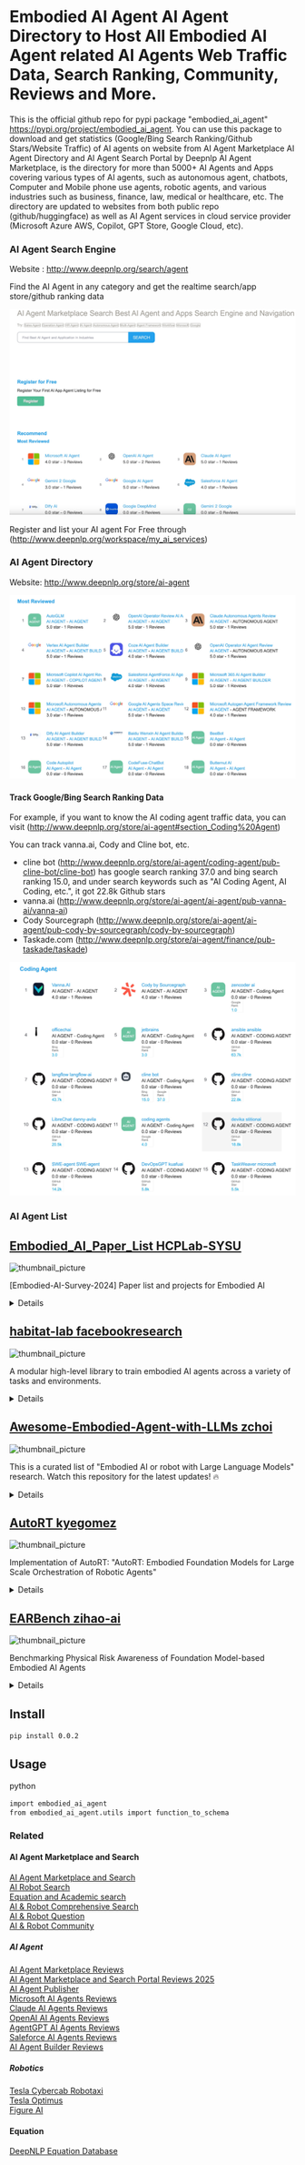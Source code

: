# Embodied AI Agent AI Agent Directory to Host All Embodied AI Agent related AI Agents Web Traffic Data, Search Ranking, Community, Reviews and More.

This is the official github repo for pypi package "embodied_ai_agent" https://pypi.org/project/embodied_ai_agent. You can use this package to download and get statistics (Google/Bing Search Ranking/Github Stars/Website Traffic) of AI agents on website from AI Agent Marketplace AI Agent Directory and AI Agent Search Portal by Deepnlp AI Agent Marketplace, is the directory for more than 5000+ AI Agents and Apps covering various types of AI agents, such as autonomous agent, chatbots, Computer and Mobile phone use agents, robotic agents, and various industries such as business, finance, law, medical or healthcare, etc. The directory are updated to websites from both public repo (github/huggingface) as well as AI Agent services in cloud service provider (Microsoft Azure AWS, Copilot, GPT Store, Google Cloud, etc). 

### AI Agent Search Engine

Website : http://www.deepnlp.org/search/agent

Find the AI Agent in any category and get the realtime search/app store/github ranking data

![AI Agent Marketplace Directory Search](https://raw.githubusercontent.com/AI-Agent-Hub/AI-Agent-Marketplace/refs/heads/main/AI%20Agent%20Marketplace%20Search.jpg)

Register and list your AI agent For Free through (http://www.deepnlp.org/workspace/my_ai_services)


### AI Agent Directory

Website: http://www.deepnlp.org/store/ai-agent

![AI Agent Marketplace AI Agent Directory](https://raw.githubusercontent.com/AI-Agent-Hub/AI-Agent-Marketplace/refs/heads/main/docs/ai_agents_navigation.jpg)

#### Track Google/Bing Search Ranking Data

For example, if you want to know the AI coding agent traffic data, you can visit (http://www.deepnlp.org/store/ai-agent#section_Coding%20Agent)

You can track vanna.ai, Cody and Cline bot, etc.

- cline bot (http://www.deepnlp.org/store/ai-agent/coding-agent/pub-cline-bot/cline-bot) has google search ranking 37.0 and bing search ranking 15.0, and under search keywords such as "AI Coding Agent, AI Coding, etc.", it got 22.8k Github stars 
- vanna.ai (http://www.deepnlp.org/store/ai-agent/ai-agent/pub-vanna-ai/vanna-ai)
- Cody Sourcegraph (http://www.deepnlp.org/store/ai-agent/ai-agent/pub-cody-by-sourcegraph/cody-by-sourcegraph)
- Taskade.com (http://www.deepnlp.org/store/ai-agent/finance/pub-taskade/taskade)

![AI Coding Agent](https://raw.githubusercontent.com/AI-Agent-Hub/AI-Agent-Marketplace/refs/heads/main/docs/image_coding_agent_v2.jpg)


### AI Agent List

## [Embodied_AI_Paper_List HCPLab-SYSU](https://github.com/HCPLab-SYSU/Embodied_AI_Paper_List)
![thumbnail_picture](https://th.bing.com/th?id=ODLS.b2099a11-ca12-45ce-bede-5df940e38a48&w=32&h=32&qlt=90&pcl=fffffc&o=6&pid=1.2)

[Embodied-AI-Survey-2024] Paper list and projects for Embodied AI
<details>

### Website
https://github.com/HCPLab-SYSU/Embodied_AI_Paper_List
### Description
[Embodied-AI-Survey-2024] Paper list and projects for Embodied AI
### Category
EMBODIED AI AGENT
### Tags
EMBODIED AI AGENT,AI AGENT
### Reviews
[Embodied_AI_Paper_List HCPLab-SYSU Reviews Traffic and AI Agent Marketplace](http://www.deepnlp.org/store/ai-agent/embodied-ai-agent/pub-embodied_ai_paper_list-hcplab-sysu/embodied_ai_paper_list-hcplab-sysu)
### Links
https://github.com/HCPLab-SYSU/Embodied_AI_Paper_List<br>
https://github.com/HCPLab-SYSU/Embodied_AI_Paper_List<br>
http://www.deepnlp.org/store/ai-agent/embodied-ai-agent/pub-embodied_ai_paper_list-hcplab-sysu/embodied_ai_paper_list-hcplab-sysu<br>

</details>



## [habitat-lab facebookresearch](https://github.com/facebookresearch/habitat-lab)
![thumbnail_picture](https://th.bing.com/th?id=ODLS.b2099a11-ca12-45ce-bede-5df940e38a48&w=32&h=32&qlt=90&pcl=fffffc&o=6&pid=1.2)

A modular high-level library to train embodied AI agents across a variety of tasks and environments.
<details>

### Website
https://github.com/facebookresearch/habitat-lab
### Description
A modular high-level library to train embodied AI agents across a variety of tasks and environments.
### Category
EMBODIED AI AGENT
### Tags
EMBODIED AI AGENT,AI AGENT
### Reviews
[habitat-lab facebookresearch Reviews Traffic and AI Agent Marketplace](http://www.deepnlp.org/store/ai-agent/embodied-ai-agent/pub-habitat-lab-facebookresearch/habitat-lab-facebookresearch)
### Links
https://github.com/facebookresearch/habitat-lab<br>
https://github.com/facebookresearch/habitat-lab<br>
http://www.deepnlp.org/store/ai-agent/embodied-ai-agent/pub-habitat-lab-facebookresearch/habitat-lab-facebookresearch<br>

</details>



## [Awesome-Embodied-Agent-with-LLMs zchoi](https://github.com/zchoi/Awesome-Embodied-Agent-with-LLMs)
![thumbnail_picture](https://th.bing.com/th?id=ODLS.b2099a11-ca12-45ce-bede-5df940e38a48&w=32&h=32&qlt=90&pcl=fffffc&o=6&pid=1.2)

This is a curated list of "Embodied AI or robot with Large Language Models" research. Watch this repository for the latest updates! 🔥
<details>

### Website
https://github.com/zchoi/Awesome-Embodied-Agent-with-LLMs
### Description
This is a curated list of "Embodied AI or robot with Large Language Models" research. Watch this repository for the latest updates! 🔥
### Category
EMBODIED AI AGENT
### Tags
EMBODIED AI AGENT,AI AGENT
### Reviews
[Awesome-Embodied-Agent-with-LLMs zchoi Reviews Traffic and AI Agent Marketplace](http://www.deepnlp.org/store/ai-agent/embodied-ai-agent/pub-awesome-embodied-agent-with-llms-zchoi/awesome-embodied-agent-with-llms-zchoi)
### Links
https://github.com/zchoi/Awesome-Embodied-Agent-with-LLMs<br>
https://github.com/zchoi/Awesome-Embodied-Agent-with-LLMs<br>
http://www.deepnlp.org/store/ai-agent/embodied-ai-agent/pub-awesome-embodied-agent-with-llms-zchoi/awesome-embodied-agent-with-llms-zchoi<br>

</details>



## [AutoRT kyegomez](https://github.com/kyegomez/AutoRT)
![thumbnail_picture](https://th.bing.com/th?id=ODLS.b2099a11-ca12-45ce-bede-5df940e38a48&w=32&h=32&qlt=90&pcl=fffffc&o=6&pid=1.2)

Implementation of AutoRT: "AutoRT: Embodied Foundation Models for Large Scale Orchestration of Robotic Agents"
<details>

### Website
https://github.com/kyegomez/AutoRT
### Description
Implementation of AutoRT: "AutoRT: Embodied Foundation Models for Large Scale Orchestration of Robotic Agents"
### Category
EMBODIED AI AGENT
### Tags
EMBODIED AI AGENT,AI AGENT
### Reviews
[AutoRT kyegomez Reviews Traffic and AI Agent Marketplace](http://www.deepnlp.org/store/ai-agent/embodied-ai-agent/pub-autort-kyegomez/autort-kyegomez)
### Links
https://github.com/kyegomez/AutoRT<br>
https://github.com/kyegomez/AutoRT<br>
http://www.deepnlp.org/store/ai-agent/embodied-ai-agent/pub-autort-kyegomez/autort-kyegomez<br>

</details>



## [EARBench zihao-ai](https://github.com/zihao-ai/EARBench)
![thumbnail_picture](https://th.bing.com/th?id=ODLS.b2099a11-ca12-45ce-bede-5df940e38a48&w=32&h=32&qlt=90&pcl=fffffc&o=6&pid=1.2)

Benchmarking Physical Risk Awareness of Foundation Model-based Embodied AI Agents
<details>

### Website
https://github.com/zihao-ai/EARBench
### Description
Benchmarking Physical Risk Awareness of Foundation Model-based Embodied AI Agents
### Category
EMBODIED AI AGENT
### Tags
EMBODIED AI AGENT,AI AGENT
### Reviews
[EARBench zihao-ai Reviews Traffic and AI Agent Marketplace](http://www.deepnlp.org/store/ai-agent/embodied-ai-agent/pub-earbench-zihao-ai/earbench-zihao-ai)
### Links
https://github.com/zihao-ai/EARBench<br>
https://github.com/zihao-ai/EARBench<br>
http://www.deepnlp.org/store/ai-agent/embodied-ai-agent/pub-earbench-zihao-ai/earbench-zihao-ai<br>

</details>





## Install


```
pip install 0.0.2

```

## Usage
python 

```
import embodied_ai_agent
from embodied_ai_agent.utils import function_to_schema

```


### Related
#### AI Agent Marketplace and Search
[AI Agent Marketplace and Search](http://www.deepnlp.org/search/agent) <br>
[AI Robot Search](http://www.deepnlp.org/search/robot) <br>
[Equation and Academic search](http://www.deepnlp.org/search/equation) <br>
[AI & Robot Comprehensive Search](http://www.deepnlp.org/search) <br>
[AI & Robot Question](http://www.deepnlp.org/question) <br>
[AI & Robot Community](http://www.deepnlp.org/community) <br>
##### AI Agent
[AI Agent Marketplace Reviews](http://www.deepnlp.org/store/ai-agent) <br>
[AI Agent Marketplace and Search Portal Reviews 2025](http://www.deepnlp.org/blog/ai-agent-marketplace-and-search-portal-reviews-2025) <br>
[AI Agent Publisher](http://www.deepnlp.org/store/pub?category=ai-agent) <br>
[Microsoft AI Agents Reviews](http://www.deepnlp.org/store/pub/pub-microsoft-ai-agent) <br>
[Claude AI Agents Reviews](http://www.deepnlp.org/store/pub/pub-claude-ai-agent) <br>
[OpenAI AI Agents Reviews](http://www.deepnlp.org/store/pub/pub-openai-ai-agent) <br>
[AgentGPT AI Agents Reviews](http://www.deepnlp.org/store/pub/pub-agentgpt) <br>
[Saleforce AI Agents Reviews](http://www.deepnlp.org/store/pub/pub-salesforce-ai-agent) <br>
[AI Agent Builder Reviews](http://www.deepnlp.org/store/ai-agent/ai-agent-builder) <br>
##### Robotics
[Tesla Cybercab Robotaxi](http://www.deepnlp.org/store/pub/pub-tesla-cybercab) <br>
[Tesla Optimus](http://www.deepnlp.org/store/pub/pub-tesla-optimus) <br>
[Figure AI](http://www.deepnlp.org/store/pub/pub-figure-ai) <br>
#### Equation
[DeepNLP Equation Database](http://www.deepnlp.org/equation) <br>

